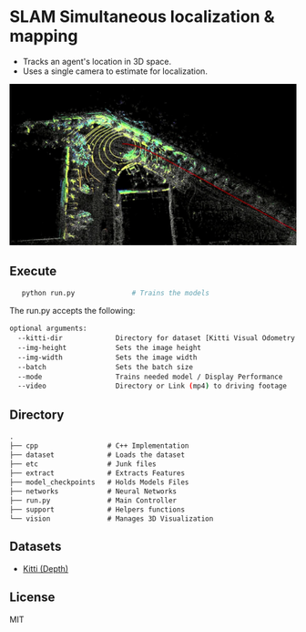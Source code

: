 # SLAM Simultaneous localization & mapping  
- Tracks an agent's location in 3D space. 
- Uses a single camera to estimate for localization.
<img src="etc/ptcloud.jpg" /> 

Execute
---
```bash
   python run.py              # Trains the models
```

<p>The run.py accepts the following:</p>

```bash
optional arguments:
  --kitti-dir             Directory for dataset [Kitti Visual Odometry Datasets]
  --img-height            Sets the image height
  --img-width             Sets the image width
  --batch                 Sets the batch size 
  --mode                  Trains needed model / Display Performance
  --video                 Directory or Link (mp4) to driving footage              
```

Directory 
--
    .
    ├── cpp                 # C++ Implementation
    ├── dataset             # Loads the dataset
    ├── etc                 # Junk files
    ├── extract             # Extracts Features
    ├── model_checkpoints   # Holds Models Files
    ├── networks            # Neural Networks
    ├── run.py              # Main Controller
    ├── support             # Helpers functions
    └── vision              # Manages 3D Visualization


Datasets
--
- [Kitti (Depth)](http://www.cvlibs.net/datasets/kitti/eval_depth_all.php)

License
---
MIT


